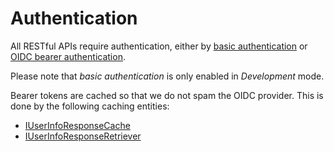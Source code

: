 # Authentication

All RESTful APIs require authentication, either by
[basic authentication](NHSD.GPITF.BuyingCatalog.Authentications.BasicAuthentication.yml) or
[OIDC bearer authentication](NHSD.GPITF.BuyingCatalog.Authentications.BearerAuthentication.yml).  

Please note that _basic authentication_ is only enabled in _Development_ mode.  

Bearer tokens are cached so that we do not spam the OIDC provider.
This is done by the following caching entities:
- [IUserInfoResponseCache](NHSD.GPITF.BuyingCatalog.Interfaces.IUserInfoResponseCache.yml)
- [IUserInfoResponseRetriever](NHSD.GPITF.BuyingCatalog.Interfaces.IUserInfoResponseRetriever.yml)

